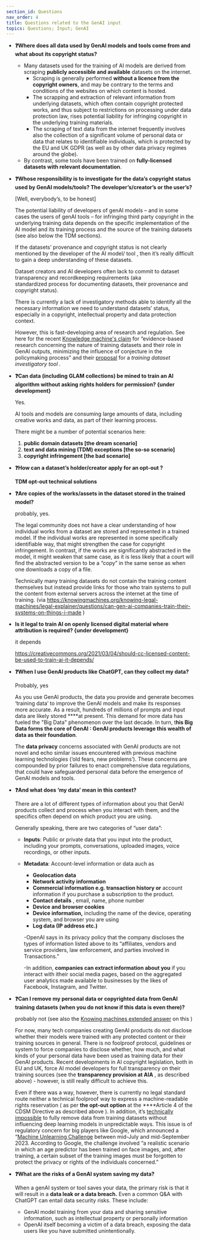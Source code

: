 ```yaml
---
section_id: Questions 
nav_order: 4
title: Questions related to the GenAI input
topics: Questions; Input; GenAI
---
```



- **❓Where does all data used by GenAI models and tools come from and what about its copyright status?**
    - Many datasets used for the training of AI models are derived from scraping **publicly accessible and available** datasets on the internet.
        - Scraping is generally performed **without a licence from the copyright owners**, and may be contrary to the terms and conditions of the websites on which content is hosted.
        - The scrapping and extraction of relevant information from underlying datasets, which often contain copyright protected works, and thus subject to restrictions on processing under data protection law, rises potential liability for infringing copyright in the underlying training materials.
        - The scraping of text data from the internet frequently involves also the collection of a significant volume of personal data or data that relates to identifiable individuals, which is protected by the EU and UK GDPR (as well as by other data privacy regimes around the globe).
    - By contrast, some tools have been trained on **fully-licensed datasets with relevant documentation**.
- **❓Whose responsibility is to investigate for the data’s copyright status used by GenAI models/tools? The developer’s/creator’s or the user’s?**
    
    [Well, everybody’s, to be honest]
    
    The potential liability of developers of genAI models – and in some cases the users of genAI tools – for infringing third party copyright in the underlying training data depends on the specific implementation of the AI model and its training process and the source of the training datasets (see also below the TDM sections).
    
    If the datasets’ provenance and copyright status is not clearly mentioned by the developer of the AI model/ tool , then it’s really difficult to gain a deep understanding of these datasets.
    
    Dataset creators and AI developers often lack to commit to dataset transparency and recordkeeping requirements (aka standardized process for documenting datasets, their provenance and copyright status).
    
    There is currently a lack of investigatory methods able to identify all the necessary information we need to understand datasets’ status, especially in a copyright, intellectual property and data protection context.
    
    However, this is fast-developing area of research and regulation. See here for the recent [Knowledge machine's claim](https://knowingmachines.org/publications/knowing-legal-machines/essays/USCO-comments) for “evidence-based research concerning the nature of training datasets and their role in GenAI outputs, minimizing the influence of conjecture in the policymaking process” and their [proposal](https://knowingmachines.org/docs/legal_knowing_machines/Knowing_Machines_-_USCO-Comment_10-30-23.pdf) for a *training dataset investigatory tool .*
    
- **❓Can data (including GLAM collections) be mined to train an AI algorithm without asking rights holders for permission? {under development}**
    
    Yes.
    
    AI tools and models are consuming large amounts of data, including creative works and data, as part of their learning process. 
    
    There might be a number of potential scenarios here:
    
    1. **public domain datasets [the dream scenario]**
    2. **text and data mining (TDM) exceptions [the so-so scenario]**
    3. **copyright infringement [the bad scenario]**
    
- **❓How can a dataset’s holder/creator apply for an opt-out ?**
    
    **TDM opt-out technical solutions**
    
- **❓Are copies of the works/assets in the dataset stored in the trained model?**
    
    probably, yes.
    
    The legal community does not have a clear understanding of how individual works from a dataset are stored and represented in a trained model. If the individual works are represented in some specifically identifiable way, that might strengthen the case for copyright infringement. In contrast, if the works are significantly abstracted in the model, it might weaken that same case, as it is less likely that a court will find the abstracted version to be a “copy” in the same sense as when one downloads a copy of a file.
    
    Technically many training datasets do not contain the training content themselves but instead provide links for those who train systems to pull the content from external servers across the internet at the time of training. (via https://knowingmachines.org/knowing-legal-machines/legal-explainer/questions/can-gen-ai-companies-train-their-systems-on-things-i-made )
    
- **Is it legal to train AI on openly licensed digital material where attribution is required? {under development}**
    
    it depends
    
    https://creativecommons.org/2021/03/04/should-cc-licensed-content-be-used-to-train-ai-it-depends/
    
- **❓When I use GenAI products like ChatGPT, can they collect my data?**
    
    Probably, yes
    
    As you use GenAI products, the data you provide and generate becomes ‘training data’ to improve the GenAI models and make its responses more accurate.  As a result, hundreds of millions of prompts and input data are likely stored ****at present. This demand for more data has fueled the "Big Data" phenomenon over the last decade. In turn, t**his Big Data forms the core of GenAI : GenAI products leverage this wealth of data as their foundation**. 
    
    The **data privacy** concerns associated with GenAI products are not novel and echo similar issues encountered with previous machine learning technologies (’old fears, new problems’). These concerns are compounded by prior failures to enact comprehensive data regulations, that could have safeguarded personal data before the emergence of GenAI models and tools.
    
- **❓And what does ‘my data’  mean in this context?**
    
    There are a lot of different types of information about you that GenAI products collect and process when you interact with them, and the specifics often depend on which product you are using.
    
    Generally speaking, there are two categories of “user data”:
    
    - **Inputs**: Public or private data that you input into the product, including your prompts, conversations, uploaded images, voice recordings, or other inputs.
    - **Metadata**: Account-level information or data auch as
        - **Geolocation data**
        - **Network activity information**
        - **Commercial information e.g. transaction history or** account information if you purchase a subscription to the product.
        - **Contact details** , email, name, phone number
        - **Device and browser cookies**
        - **Device information,** including the name of the device, operating system, and browser you are using
        - **Log data (IP address etc.)**
        
        -OpenAI says in its privacy policy that the company discloses the types of information listed above to its “affiliates, vendors and service providers, law enforcement, and parties involved in Transactions.” 
        
        -In addition, **companies can extract information about you** if you interact with itheir social media pages, based on the aggregated user analytics made available to businesses by the likes of Facebook, Instagram, and Twitter.
        
- **❓Can I remove my personal data or copyrighted data from GenAI training datasets (**when you do not know if this data is even there)**?**
    
    
    probably not (see also the [Knowing machines extended answer](https://knowingmachines.org/knowing-legal-machines/legal-explainer/questions/can-i-remove-my-personal-data-from-genai-training-datasets) on this )
    
    For now, many [](https://www.zdnet.com/article/with-gpt-4-openai-opts-for-secrecy-versus-disclosure/)tech companies creating GenAI products do not disclose whether their models were trained with any protected content or their training sources in general. There is no foolproof protocol, guidelines or system to force companies to disclose whether, how much, and what kinds of your personal data have been used as training data for their GenAI products. Recent developments in AI copyright legislation, both in EU and UK, force AI model developers for full transparency on their training sources (see the **transparency provision at AIA** , as described above) - however, is still really difficult to achieve this.
    
    Even if there was a way, however, there is currently no legal standard route neither a technical foolproof way to express a machine-readable rights reservation ( as per **the opt-out option** at the ****Article 4 of the CDSM Directive as described above ). In addition, it’s [technically impossible](https://arxiv.org/pdf/1912.03817.pdf) to fully remove data from training datasets without influencing deep learning models in unpredictable ways. This issue is of regulatory concern for big players like Google, which announced a “[Machine Unlearning Challenge](https://blog.research.google/2023/06/announcing-first-machine-unlearning.html) between mid-July and mid-September 2023. According to Google, the challenge involved “a realistic scenario in which an age predictor has been trained on face images, and, after training, a certain subset of the training images must be forgotten to protect the privacy or rights of the individuals concerned.” 
    
- **❓What are the risks of a GenAI system saving my data?**
    
    When a genAI system or tool saves your data, the primary risk is that it will result in a **data leak or a data breach.** Even a common Q&A with ChatGPT can entail data security risks. These include:
    
    - GenAI model training from your data and sharing sensitive information, such as intellectual property or personally information
    - OpenAI itself becoming a victim of a data breach, exposing the data  users like you have submitted unintentionally.

